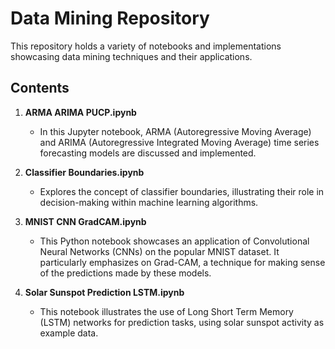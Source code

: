 # Data Mining Repository

This repository holds a variety of notebooks and implementations showcasing data mining techniques and their applications.

## Contents

1. **ARMA ARIMA PUCP.ipynb** 
     - In this Jupyter notebook, ARMA (Autoregressive Moving Average) and ARIMA (Autoregressive Integrated Moving Average) time series forecasting models are discussed and implemented. 

2. **Classifier Boundaries.ipynb**
     - Explores the concept of classifier boundaries, illustrating their role in decision-making within machine learning algorithms.

3. **MNIST CNN GradCAM.ipynb**
     - This Python notebook showcases an application of Convolutional Neural Networks (CNNs) on the popular MNIST dataset. It particularly emphasizes on Grad-CAM, a technique for making sense of the predictions made by these models.

4. **Solar Sunspot Prediction LSTM.ipynb**
     - This notebook illustrates the use of Long Short Term Memory (LSTM) networks for prediction tasks, using solar sunspot activity as example data.
